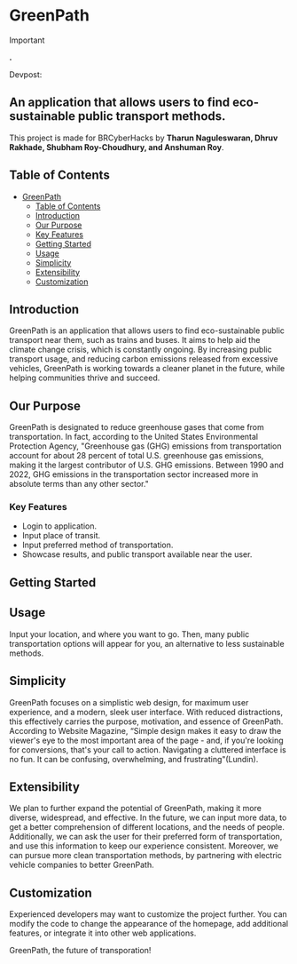 # GreenPath

> [!IMPORTANT]  
> **.**

Devpost: 

## An application that allows users to find eco-sustainable public transport methods.


This project is made for BRCyberHacks by **Tharun Naguleswaran, Dhruv Rakhade, Shubham Roy-Choudhury, and Anshuman Roy**.

## Table of Contents
- [GreenPath](#blaze)
  - [Table of Contents](#table-of-contents)
  - [Introduction](#introduction)
  - [Our Purpose](#our-purpose)
  - [Key Features](#key-features)
  - [Getting Started](#getting-started)
  - [Usage](#usage)
  - [Simplicity](#simplicity)
  - [Extensibility](#extensibility)
  - [Customization](#customization)

## Introduction

GreenPath is an application that allows users to find eco-sustainable public transport near them, such as trains and buses. It aims to help aid the climate change crisis, which is constantly ongoing. By increasing public transport usage, and reducing carbon emissions released from excessive vehicles, GreenPath is working towards a cleaner planet in the future, while helping communities thrive and succeed.

## Our Purpose

GreenPath is designated to reduce greenhouse gases that come from transportation. In fact, according to the United States Environmental Protection Agency, "​Greenhouse gas (GHG) emissions from transportation account for about 28 percent of total U.S. greenhouse gas emissions, making it the largest contributor of U.S. GHG emissions. Between 1990 and 2022, GHG emissions in the transportation sector increased more in absolute terms than any other sector." 

### Key Features

- Login to application.
- Input place of transit.
- Input preferred method of transportation.
- Showcase results, and public transport available near the user.

## Getting Started


## Usage
Input your location, and where you want to go. Then, many public transportation options will appear for you, an alternative to less sustainable methods.

## Simplicity

GreenPath focuses on a simplistic web design, for maximum user experience, and a modern, sleek user interface. With reduced distractions, this effectively carries the purpose, motivation, and essence of GreenPath. According to Website Magazine, “Simple design makes it easy to draw the viewer's eye to the most important area of the page - and, if you're looking for conversions, that's your call to action. Navigating a cluttered interface is no fun. It can be confusing, overwhelming, and frustrating"(Lundin).

## Extensibility
We plan to further expand the potential of GreenPath, making it more diverse, widespread, and effective. In the future, we can input more data, to get a better comprehension of different locations, and the needs of people. Additionally, we can ask the user for their preferred form of transportation, and use this information to keep our experience consistent. Moreover, we can pursue more clean transportation methods, by partnering with electric vehicle companies to better GreenPath.


## Customization
Experienced developers may want to customize the project further. You can modify the code to change the appearance of the homepage, add additional features, or integrate it into other web applications.


GreenPath, the future of transporation!
